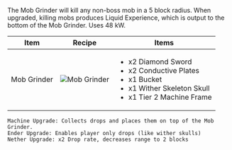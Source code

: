 The Mob Grinder will kill any non-boss mob in a 5 block radius. When upgraded, killing mobs produces Liquid Experience, which is output to the bottom of the Mob Grinder. Uses 48 kW.

| Item | Recipe | Items |
|------|--------|-------|
| Mob Grinder | ![Mob Grinder](https://cdn.discordapp.com/attachments/739536694398812230/879441833279750154/mob_grinder.png) | <ul><li>x2 Diamond Sword</li><li>x2 Conductive Plates</li><li>x1 Bucket</li><li>x1 Wither Skeleton Skull</li><li>x1 Tier 2 Machine Frame</li></ul> |

```
Machine Upgrade: Collects drops and places them on top of the Mob Grinder.
Ender Upgrade: Enables player only drops (like wither skulls)
Nether Upgrade: x2 Drop rate, decreases range to 2 blocks
```
